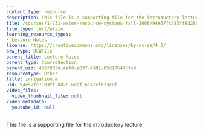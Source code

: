 ```yaml
---
content_type: resource
description: This file is a supporting file for the introductory lecture.
file: /courses/1-731-water-resource-systems-fall-2006/94e57fc783ff8d286aaf6142cf623c8f_irrigation.m
file_type: text/plain
learning_resource_types:
- Lecture Notes
license: https://creativecommons.org/licenses/by-nc-sa/4.0/
ocw_type: OCWFile
parent_title: Lecture Notes
parent_type: CourseSection
parent_uid: 436f803d-aafd-e037-4181-b5d176483fc4
resourcetype: Other
title: irrigation.m
uid: 94e57fc7-83ff-8d28-6aaf-6142cf623c8f
video_files:
  video_thumbnail_file: null
video_metadata:
  youtube_id: null
---
```

This file is a supporting file for the introductory lecture.